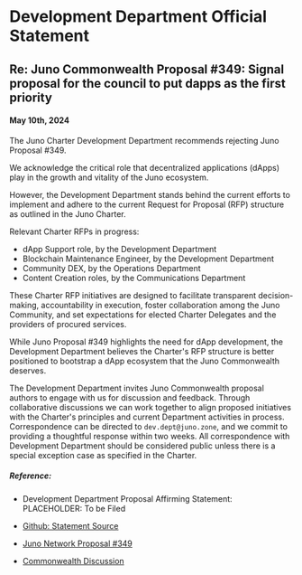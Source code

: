 # Development Department Official Statement
## Re: Juno Commonwealth Proposal #349: Signal proposal for the council to put dapps as the first priority
#### May 10th, 2024

The Juno Charter Development Department recommends rejecting Juno Proposal #349.

We acknowledge the critical role that decentralized applications (dApps) play in the growth and vitality of the Juno ecosystem.

However, the Development Department stands behind the current efforts to implement and adhere to the current Request for Proposal (RFP) structure as outlined in the Juno Charter.

Relevant Charter RFPs in progress:

* dApp Support role, by the Development Department
* Blockchain Maintenance Engineer, by the Development Department
* Community DEX, by the Operations Department
* Content Creation roles, by the Communications Department

These Charter RFP initiatives are designed to facilitate transparent decision-making, accountability in execution, foster collaboration among the Juno Community, and set expectations for elected Charter Delegates and the providers of procured services. 

While Juno Proposal #349 highlights the need for dApp development, the Development Department believes the Charter's RFP structure is better positioned to bootstrap a dApp ecosystem that the Juno Commonwealth deserves.

The Development Department invites Juno Commonwealth proposal authors to engage with us for discussion and feedback.  Through collaborative discussions we can work together to align proposed initiatives with the Charter's principles and current Department activities in process. Correspondence can be directed to `dev.dept@juno.zone`, and we commit to providing a thoughtful response within two weeks.  All correspondence with Development Department should be considered public unless there is a special exception case as specified in the Charter.

##### Reference:

* Development Department Proposal Affirming Statement: PLACEHOLDER: To be Filed

* [Github: Statement Source](https://github.com/CosmosContracts/council/blob/main/departments/development/statements/proposal_349/DRAFT-statement-20240510-01.md)

* [Juno Network Proposal #349](https://www.mintscan.io/juno/proposals/349)

* [Commonwealth Discussion](https://commonwealth.im/juno/discussion/16718-farmville-style-dapp-tutorial-dapp-for-juno)
